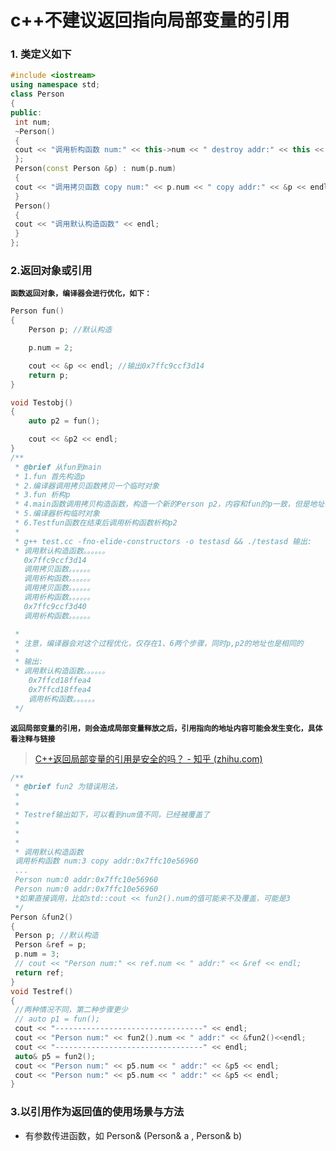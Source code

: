 # c++不建议返回指向局部变量的引用

### 1.  类定义如下

```cpp
#include <iostream>
using namespace std;
class Person
{
public:
 int num;
 ~Person()
 {
 cout << "调用析构函数 num:" << this->num << " destroy addr:" << this << endl;
 };
 Person(const Person &p) : num(p.num)
 {
 cout << "调用拷贝函数 copy num:" << p.num << " copy addr:" << &p << endl;
 }
 Person()
 {
 cout << "调用默认构造函数" << endl;
 }
};
```

### 2.返回对象或引用

**`函数返回对象，编译器会进行优化，如下：`**

```cpp
Person fun()
{
    Person p; //默认构造

    p.num = 2;

    cout << &p << endl; //输出0x7ffc9ccf3d14
    return p;
}

void Testobj()
{
    auto p2 = fun();

    cout << &p2 << endl;
}
/**
 * @brief 从fun到main
 * 1.fun 首先构造p
 * 2.编译器调用拷贝函数拷贝一个临时对象
 * 3.fun 析构p
 * 4.main函数调用拷贝构造函数，构造一个新的Person p2，内容和fun的p一致，但是地址不同
 * 5.编译器析构临时对象
 * 6.Testfun函数在结束后调用析构函数析构p2
 *
 * g++ test.cc -fno-elide-constructors -o testasd && ./testasd 输出:
 * 调用默认构造函数。。。。。。
   0x7ffc9ccf3d14
   调用拷贝函数。。。。。。
   调用析构函数。。。。。。
   调用拷贝函数。。。。。。
   调用析构函数。。。。。。
   0x7ffc9ccf3d40
   调用析构函数。。。。。。

 *
 * 注意，编译器会对这个过程优化，仅存在1、6两个步骤，同时p,p2的地址也是相同的
 *
 * 输出:
 * 调用默认构造函数。。。。。。
    0x7ffcd18ffea4
    0x7ffcd18ffea4
    调用析构函数。。。。。。
 */
```

**`返回局部变量的引用，则会造成局部变量释放之后，引用指向的地址内容可能会发生变化，具体看注释与链接`**

> [C++返回局部变量的引用是安全的吗？ - 知乎 (zhihu.com)](https://www.zhihu.com/question/55304812)

```cpp
/**
 * @brief fun2 为错误用法，
 *
 *
 * Testref输出如下，可以看到num值不同，已经被覆盖了
 *
 *
 *
 * 调用默认构造函数
 调用析构函数 num:3 copy addr:0x7ffc10e56960
 ...
 Person num:0 addr:0x7ffc10e56960
 Person num:0 addr:0x7ffc10e56960
 *如果直接调用，比如std::cout << fun2().num的值可能来不及覆盖，可能是3
 */
Person &fun2()
{
 Person p; //默认构造
 Person &ref = p;
 p.num = 3;
 // cout << "Person num:" << ref.num << " addr:" << &ref << endl;
 return ref;
}
void Testref()
{
 //两种情况不同，第二种步骤更少
 // auto p1 = fun();
 cout << "---------------------------------" << endl;
 cout << "Person num:" << fun2().num << " addr:" << &fun2()<<endl;
 cout << "---------------------------------" << endl;
 auto& p5 = fun2();
 cout << "Person num:" << p5.num << " addr:" << &p5 << endl;
 cout << "Person num:" << p5.num << " addr:" << &p5 << endl;
}
```

### 3.以引用作为返回值的使用场景与方法

- 有参数传进函数，如  Person&  (Person&  a , Person&  b)
